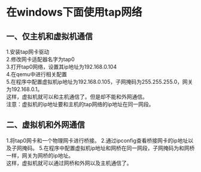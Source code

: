 # 在windows下面使用tap网络

## 一、仅主机和虚拟机通信
1.安装tap网卡驱动  
2.修改网卡适配器名字为tap0  
3.打开tap0网络，设置其ip地址为192.168.0.104  
4.在qemu中进行相关配置  
5.在程序中配置虚拟机ip地址为192.168.0.105，子网掩码为255.255.255.0，网关为192.168.0.1。  
这样，虚拟机就可以和主机通信了。但是却不能和外网通信。  
注意：虚拟机的ip地址要和主机的tap网络的ip地址在同一网段。  

## 二、虚拟机和外网通信
1.将tap0网卡和一个物理网卡进行桥接。
2.通过ipconfig查看桥接网卡的ip地址以及子网掩码。
5.在程序中配置虚拟机ip地址和网桥在同一网段，子网掩码为和网桥一样，网关为网桥的ip地址。  
这样，虚拟机就可以通过网桥和外网以及主机通信了。

